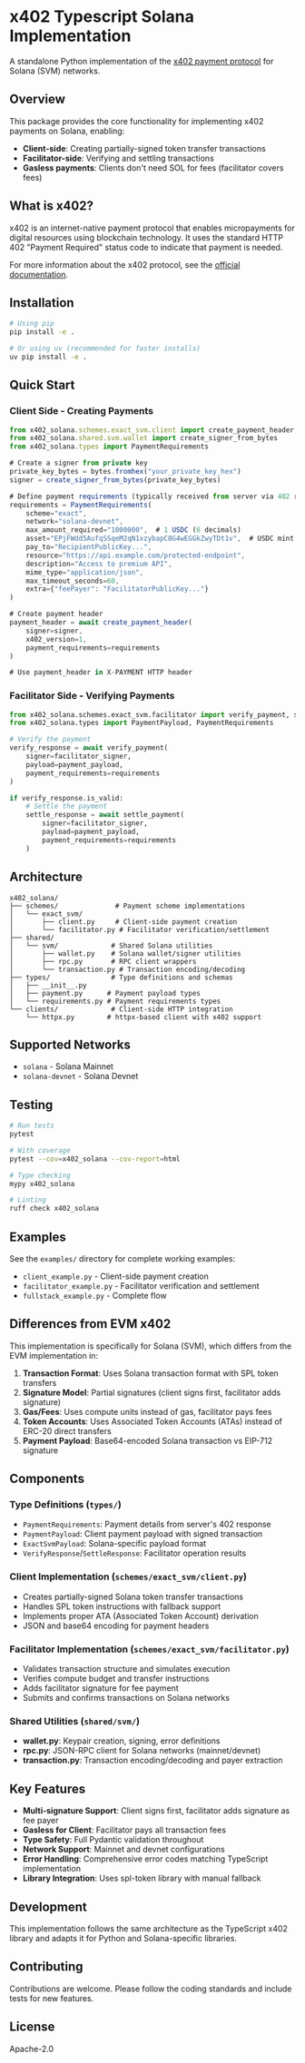 # x402 Typescript Solana Implementation

A standalone Python implementation of the [x402 payment protocol](https://github.com/coinbase/x402) for Solana (SVM) networks.

## Overview

This package provides the core functionality for implementing x402 payments on Solana, enabling:

- **Client-side**: Creating partially-signed token transfer transactions
- **Facilitator-side**: Verifying and settling transactions
- **Gasless payments**: Clients don't need SOL for fees (facilitator covers fees)

## What is x402?

x402 is an internet-native payment protocol that enables micropayments for digital resources using blockchain technology. It uses the standard HTTP 402 "Payment Required" status code to indicate that payment is needed.

For more information about the x402 protocol, see the [official documentation](https://github.com/coinbase/x402).

## Installation

```bash
# Using pip
pip install -e .

# Or using uv (recommended for faster installs)
uv pip install -e .
```

## Quick Start

### Client Side - Creating Payments

```typescript
from x402_solana.schemes.exact_svm.client import create_payment_header
from x402_solana.shared.svm.wallet import create_signer_from_bytes
from x402_solana.types import PaymentRequirements

# Create a signer from private key
private_key_bytes = bytes.fromhex("your_private_key_hex")
signer = create_signer_from_bytes(private_key_bytes)

# Define payment requirements (typically received from server via 402 response)
requirements = PaymentRequirements(
    scheme="exact",
    network="solana-devnet",
    max_amount_required="1000000",  # 1 USDC (6 decimals)
    asset="EPjFWdd5AufqSSqeM2qN1xzybapC8G4wEGGkZwyTDt1v",  # USDC mint
    pay_to="RecipientPublicKey...",
    resource="https://api.example.com/protected-endpoint",
    description="Access to premium API",
    mime_type="application/json",
    max_timeout_seconds=60,
    extra={"feePayer": "FacilitatorPublicKey..."}
)

# Create payment header
payment_header = await create_payment_header(
    signer=signer,
    x402_version=1,
    payment_requirements=requirements
)

# Use payment_header in X-PAYMENT HTTP header
```

### Facilitator Side - Verifying Payments

```python
from x402_solana.schemes.exact_svm.facilitator import verify_payment, settle_payment
from x402_solana.types import PaymentPayload, PaymentRequirements

# Verify the payment
verify_response = await verify_payment(
    signer=facilitator_signer,
    payload=payment_payload,
    payment_requirements=requirements
)

if verify_response.is_valid:
    # Settle the payment
    settle_response = await settle_payment(
        signer=facilitator_signer,
        payload=payment_payload,
        payment_requirements=requirements
    )
```

## Architecture

```
x402_solana/
├── schemes/              # Payment scheme implementations
│   └── exact_svm/
│       ├── client.py     # Client-side payment creation
│       └── facilitator.py # Facilitator verification/settlement
├── shared/
│   └── svm/             # Shared Solana utilities
│       ├── wallet.py    # Solana wallet/signer utilities
│       ├── rpc.py       # RPC client wrappers
│       └── transaction.py # Transaction encoding/decoding
├── types/               # Type definitions and schemas
│   ├── __init__.py
│   ├── payment.py      # Payment payload types
│   └── requirements.py # Payment requirements types
└── clients/             # Client-side HTTP integration
    └── httpx.py        # httpx-based client with x402 support
```

## Supported Networks

- `solana` - Solana Mainnet
- `solana-devnet` - Solana Devnet

## Testing

```bash
# Run tests
pytest

# With coverage
pytest --cov=x402_solana --cov-report=html

# Type checking
mypy x402_solana

# Linting
ruff check x402_solana
```

## Examples

See the `examples/` directory for complete working examples:

- `client_example.py` - Client-side payment creation
- `facilitator_example.py` - Facilitator verification and settlement
- `fullstack_example.py` - Complete flow

## Differences from EVM x402

This implementation is specifically for Solana (SVM), which differs from the EVM implementation in:

1. **Transaction Format**: Uses Solana transaction format with SPL token transfers
2. **Signature Model**: Partial signatures (client signs first, facilitator adds signature)
3. **Gas/Fees**: Uses compute units instead of gas, facilitator pays fees
4. **Token Accounts**: Uses Associated Token Accounts (ATAs) instead of ERC-20 direct transfers
5. **Payment Payload**: Base64-encoded Solana transaction vs EIP-712 signature

## Components

### Type Definitions (`types/`)
- `PaymentRequirements`: Payment details from server's 402 response
- `PaymentPayload`: Client payment payload with signed transaction
- `ExactSvmPayload`: Solana-specific payload format
- `VerifyResponse`/`SettleResponse`: Facilitator operation results

### Client Implementation (`schemes/exact_svm/client.py`)
- Creates partially-signed Solana token transfer transactions
- Handles SPL token instructions with fallback support
- Implements proper ATA (Associated Token Account) derivation
- JSON and base64 encoding for payment headers

### Facilitator Implementation (`schemes/exact_svm/facilitator.py`)
- Validates transaction structure and simulates execution
- Verifies compute budget and transfer instructions
- Adds facilitator signature for fee payment
- Submits and confirms transactions on Solana networks

### Shared Utilities (`shared/svm/`)
- **wallet.py**: Keypair creation, signing, error definitions
- **rpc.py**: JSON-RPC client for Solana networks (mainnet/devnet)
- **transaction.py**: Transaction encoding/decoding and payer extraction

## Key Features

- **Multi-signature Support**: Client signs first, facilitator adds signature as fee payer
- **Gasless for Client**: Facilitator pays all transaction fees
- **Type Safety**: Full Pydantic validation throughout
- **Network Support**: Mainnet and devnet configurations
- **Error Handling**: Comprehensive error codes matching TypeScript implementation
- **Library Integration**: Uses spl-token library with manual fallback

## Development

This implementation follows the same architecture as the TypeScript x402 library and adapts it for Python and Solana-specific libraries.

## Contributing

Contributions are welcome. Please follow the coding standards and include tests for new features.

## License

Apache-2.0
